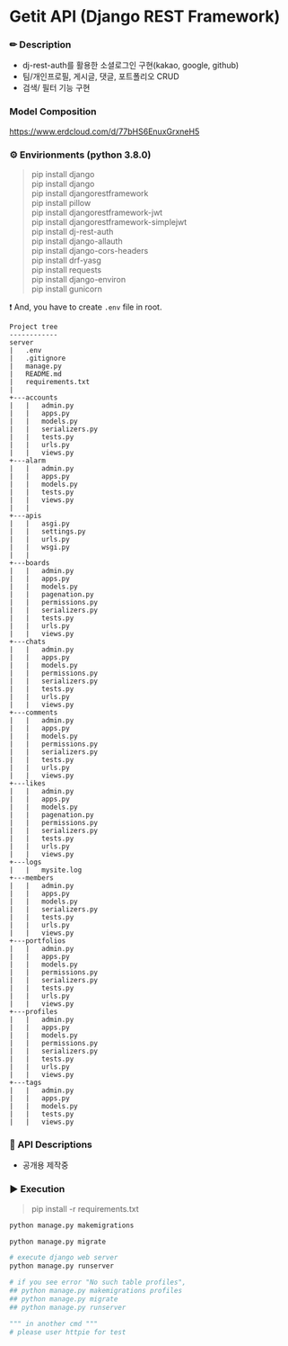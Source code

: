 # Getit API (Django REST Framework)

### ✏ Description

- dj-rest-auth를 활용한 소셜로그인 구현(kakao, google, github) 
- 팀/개인프로필, 게시글, 댓글, 포트폴리오 CRUD
- 검색/ 필터 기능 구현

### Model Composition

https://www.erdcloud.com/d/77bHS6EnuxGrxneH5

### ⚙ Envirionments (python 3.8.0)

> pip install django <br>
> pip install django <br>
> pip install djangorestframework <br>
> pip install pillow <br>
> pip install djangorestframework-jwt <br>
> pip install djangorestframework-simplejwt <br>
> pip install dj-rest-auth <br>
> pip install django-allauth <br>
> pip install django-cors-headers <br>
> pip install drf-yasg <br>
> pip install requests <br>
> pip install django-environ <br>
> pip install gunicorn <br>


❗ And, you have to create `.env` file in root.

```
Project tree
------------
server
|   .env
|   .gitignore
|   manage.py
|   README.md
|   requirements.txt
|   
+---accounts
|   |   admin.py
|   |   apps.py
|   |   models.py
|   |   serializers.py
|   |   tests.py
|   |   urls.py
|   |   views.py
+---alarm
|   |   admin.py
|   |   apps.py
|   |   models.py
|   |   tests.py
|   |   views.py
|   |   
+---apis
|   |   asgi.py
|   |   settings.py
|   |   urls.py
|   |   wsgi.py
|   |   
+---boards
|   |   admin.py
|   |   apps.py
|   |   models.py
|   |   pagenation.py
|   |   permissions.py
|   |   serializers.py
|   |   tests.py
|   |   urls.py
|   |   views.py
+---chats
|   |   admin.py
|   |   apps.py
|   |   models.py
|   |   permissions.py
|   |   serializers.py
|   |   tests.py
|   |   urls.py
|   |   views.py
+---comments
|   |   admin.py
|   |   apps.py
|   |   models.py
|   |   permissions.py
|   |   serializers.py
|   |   tests.py
|   |   urls.py
|   |   views.py
+---likes
|   |   admin.py
|   |   apps.py
|   |   models.py
|   |   pagenation.py
|   |   permissions.py
|   |   serializers.py
|   |   tests.py
|   |   urls.py
|   |   views.py
+---logs
|   |   mysite.log
+---members
|   |   admin.py
|   |   apps.py
|   |   models.py
|   |   serializers.py
|   |   tests.py
|   |   urls.py
|   |   views.py
+---portfolios
|   |   admin.py
|   |   apps.py
|   |   models.py
|   |   permissions.py
|   |   serializers.py
|   |   tests.py
|   |   urls.py
|   |   views.py
+---profiles
|   |   admin.py
|   |   apps.py
|   |   models.py
|   |   permissions.py
|   |   serializers.py
|   |   tests.py
|   |   urls.py
|   |   views.py
+---tags
|   |   admin.py
|   |   apps.py
|   |   models.py
|   |   tests.py
|   |   views.py
```



### 📃 API Descriptions

- 공개용 제작중
  <br>

### ▶ Execution

> pip install -r requirements.txt

```python
python manage.py makemigrations

python manage.py migrate

# execute django web server
python manage.py runserver

# if you see error "No such table profiles",
## python manage.py makemigrations profiles
## python manage.py migrate
## python manage.py runserver

""" in another cmd """
# please user httpie for test

```

<br>

